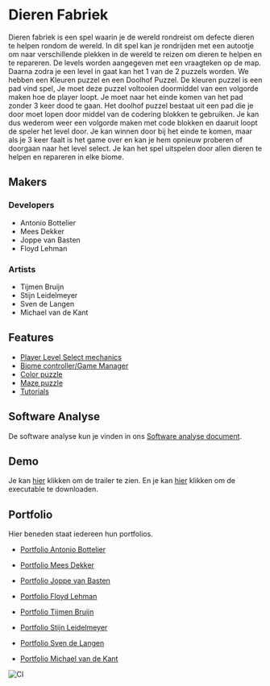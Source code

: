 # Dieren Fabriek
Dieren fabriek is een spel waarin je de wereld rondreist om defecte dieren te helpen rondom de wereld. In dit spel kan je rondrijden met een autootje om naar verschillende plekken in de wereld te reizen om dieren te helpen en te repareren. De levels worden aangegeven met een vraagteken op de map. Daarna zodra je een level in gaat kan het 1 van de 2 puzzels worden. We hebben een Kleuren puzzel en een Doolhof Puzzel. De kleuren puzzel is een pad vind spel, Je moet deze puzzel voltooien doormiddel van een volgorde maken hoe de player loopt. Je moet naar het einde komen van het pad zonder 3 keer dood te gaan. Het doolhof puzzel bestaat uit een pad die je door moet lopen door middel van de codering blokken te gebruiken. Je kan dus wederom weer een volgorde maken met code blokken en daaruit loopt de speler het level door. Je kan winnen door bij het einde te komen, maar als je 3 keer faalt is het game over en kan je hem opnieuw proberen of doorgaan naar het level select. Je kan het spel uitspelen door allen dieren te helpen en repareren in elke biome.

## Makers

### Developers
- Antonio Bottelier
- Mees Dekker
- Joppe van Basten
- Floyd Lehman

### Artists
- Tijmen Bruijn
- Stijn Leidelmeyer
- Sven de Langen
- Michael van de Kant

## Features

- [Player Level Select mechanics](https://github.com/stepperman/pvb-programming/tree/develop/Assets/Scripts/LevelSelect/Player)
- [Biome controller/Game Manager](https://github.com/stepperman/pvb-programming/tree/develop/Assets/Scripts/LevelSelect/Levels)
- [Color puzzle](https://github.com/stepperman/pvb-programming/tree/develop/Assets/Scripts/Puzzles/Color)
- [Maze puzzle](https://github.com/stepperman/pvb-programming/tree/develop/Assets/Scripts/Puzzles/MazePuzzle)
- [Tutorials](https://github.com/stepperman/pvb-programming/tree/develop/Assets/Scripts/UI/Tutorials)

## Software Analyse 
De software analyse kun je vinden in ons [Software analyse document](https://docs.google.com/document/d/e/2PACX-1vSD96ENP5xE5E2LSb33igb1q_GbYd0Y0GpO1QShqAvM_kdfQlUsmNVh_u8BSa2KL1ZIOrte3dbTI3Xg/pub).

## Demo
Je kan [hier]() klikken om de trailer te zien. En je kan [hier]() klikken om de executable te downloaden.

## Portfolio
Hier beneden staat iedereen hun portfolios.

- [Portfolio Antonio Bottelier](https://bottelier.me/)
- [Portfolio Mees Dekker](http://meesdekker.nl/)
- [Portfolio Joppe van Basten](http://joppevanbasten.nl/)
- [Portfolio Floyd Lehman]()

- [Portfolio Tijmen Bruijn]()
- [Portfolio Stijn Leidelmeyer]()
- [Portfolio Sven de Langen](https://svendelangen.myportfolio.com/work)
- [Portfolio Michael van de Kant](http://www.michaelvandekant.com/)


![CI](https://github.com/stepperman/pvb-programming/workflows/CI/badge.svg)
